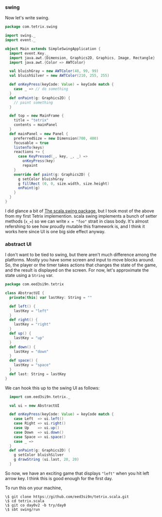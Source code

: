 
### swing

Now let's write swing.

```scala
package com.tetrix.swing

import swing._
import event._

object Main extends SimpleSwingApplication {
  import event.Key._
  import java.awt.{Dimension, Graphics2D, Graphics, Image, Rectangle}
  import java.awt.{Color => AWTColor}

  val bluishGray = new AWTColor(48, 99, 99)
  val bluishSilver = new AWTColor(210, 255, 255)

  def onKeyPress(keyCode: Value) = keyCode match {
    case _ => // do something
  }
  def onPaint(g: Graphics2D) {
    // paint something
  }  

  def top = new MainFrame {
    title = "tetrix"
    contents = mainPanel
  }
  def mainPanel = new Panel {
    preferredSize = new Dimension(700, 400)
    focusable = true
    listenTo(keys)
    reactions += {
      case KeyPressed(_, key, _, _) =>
        onKeyPress(key)
        repaint
    }
    override def paint(g: Graphics2D) {
      g setColor bluishGray
      g fillRect (0, 0, size.width, size.height)
      onPaint(g)
    }
  }
}
```

I did glance a bit of [The scala.swing package](http://www.scala-lang.org/sites/default/files/sids/imaier/Mon,%202009-11-02,%2008:55/scala-swing-design.pdf), but I took most of the above from my first Tetrix implemention.
scala swing implements a bunch of setter methods (`x_=`) so we can write `x = "foo"` strait in class body. It's almost refershing to see how proudly mutable this framework is, and I think it works here since UI is one big side effect anyway. 

### abstract UI

I don't want to be tied to swing, but there aren't much difference among the platforms. Mostly you have some screen and input to move blocks around. So, the player or the timer takes actions that changes the state of the game, and the result is displayed on the screen. For now, let's approximate the state using a `String` var.

```scala
package com.eed3si9n.tetrix

class AbstractUI {
  private[this] var lastKey: String = ""

  def left() {
    lastKey = "left"
  }
  def right() {
    lastKey = "right"
  }
  def up() {
    lastKey = "up"
  }
  def down() {
    lastKey = "down"
  }
  def space() {
    lastKey = "space"
  }
  def last: String = lastKey
}
```

We can hook this up to the swing UI as follows:

```scala
  import com.eed3si9n.tetrix._

  val ui = new AbstractUI

  def onKeyPress(keyCode: Value) = keyCode match {
    case Left  => ui.left()
    case Right => ui.right()
    case Up    => ui.up()
    case Down  => ui.down()
    case Space => ui.space()
    case _ =>
  }
  def onPaint(g: Graphics2D) {
    g setColor bluishSilver
    g drawString (ui.last, 20, 20)
  }  
```

So now, we have an exciting game that displays `"left"` when you hit left arrow key.
I think this is good enough for the first day.

To run this on your machine,

```
\$ git clone https://github.com/eed3si9n/tetrix.scala.git
\$ cd tetrix.scala
\$ git co day0v2 -b try/day0
\$ sbt swing/run
```
